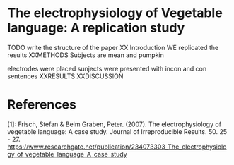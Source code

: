 # The electrophysiology of Vegetable language: A replication study

TODO write the structure of the paper
XX Introduction 
WE replicated the results
XXMETHODS
Subjects are mean and pumpkin

electrodes were placed
sunjects were presented with incon and con sentences
XXRESULTS
XXDISCUSSION
# References

[1]: Frisch, Stefan & Beim Graben, Peter. (2007). The electrophysiology of vegetable language: A case study. Journal of Irreproducible Results. 50. 25 - 27. https://www.researchgate.net/publication/234073303_The_electrophysiology_of_vegetable_language_A_case_study

